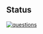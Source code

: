 ## Status

[![questions](https://catalog.flipperzero.one/application/questions/widget)](https://catalog.flipperzero.one/application/questions/page)